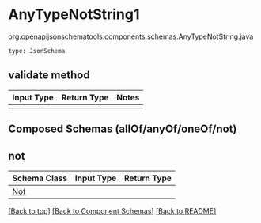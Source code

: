 # AnyTypeNotString1
org.openapijsonschematools.components.schemas.AnyTypeNotString.java
```
type: JsonSchema
```

## validate method
Input Type | Return Type | Notes
------------ | ------------- | -------------
 |  |

## Composed Schemas (allOf/anyOf/oneOf/not)
## not
Schema Class | Input Type | Return Type
------------ | ---------- | -----------
[Not](#) |  | 


[[Back to top]](#top) [[Back to Component Schemas]](../../../README.md#Component-Schemas) [[Back to README]](../../../README.md)
